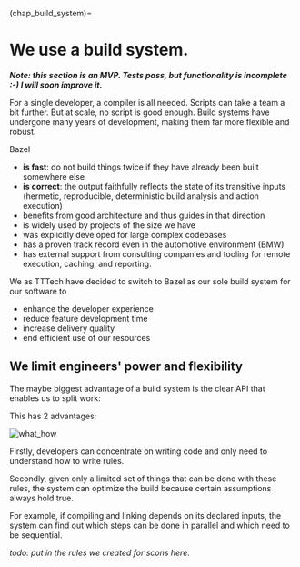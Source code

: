 (chap_build_system)=
# We use a build system.

**_Note: this section is an MVP. Tests pass, but functionality is incomplete :-) I will soon improve it._**

For a single developer, a compiler is all needed. Scripts can take a team a bit further.
But at scale, no script is good enough. Build systems have undergone many years of development, making them far more flexible and robust.

Bazel
- **is fast**: do not build things twice if they have already been built somewhere else
- **is correct**: the output faithfully reflects the state of its transitive inputs (hermetic, reproducible, deterministic build analysis and action execution)
- benefits from good architecture and thus guides in that direction
- is widely used by projects of the size we have
- was explicitly developed for large complex codebases
- has a proven track record even in the automotive environment (BMW)
- has external support from consulting companies and tooling for remote execution, caching, and reporting.

We as TTTech have decided to switch to Bazel as our sole build system for our software to 
- enhance the developer experience 
- reduce feature development time
- increase delivery quality
- end efficient use of our resources

## We limit engineers' power and flexibility

The maybe biggest advantage of a build system
is the clear API that enables us to split work:
 
This has 2 advantages:

![what_how](img/13/what_how.png)

Firstly, developers can concentrate on writing code and only need to understand how to write rules.

Secondly, given only a limited set of things that can be done with these rules, the system can optimize the build because certain assumptions always hold true.

For example, if compiling and linking depends on its declared inputs,  the system can find out which steps can be done in parallel and which need to be sequential.

*todo: put in the rules we created for scons here.*
